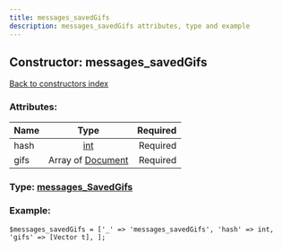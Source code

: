 ```yaml
---
title: messages_savedGifs
description: messages_savedGifs attributes, type and example
---
```

## Constructor: messages\_savedGifs  
[Back to constructors index](index.md)



### Attributes:

| Name     |    Type       | Required |
|----------|:-------------:|---------:|
|hash|[int](../types/int.md) | Required|
|gifs|Array of [Document](../types/Document.md) | Required|



### Type: [messages\_SavedGifs](../types/messages_SavedGifs.md)


### Example:

```
$messages_savedGifs = ['_' => 'messages_savedGifs', 'hash' => int, 'gifs' => [Vector t], ];
```  

